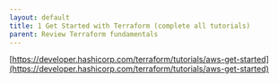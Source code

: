 ```yaml
---
layout: default
title: 1 Get Started with Terraform (complete all tutorials)
parent: Review Terraform fundamentals
---
```


[https://developer.hashicorp.com/terraform/tutorials/aws-get-started](https://developer.hashicorp.com/terraform/tutorials/aws-get-started)